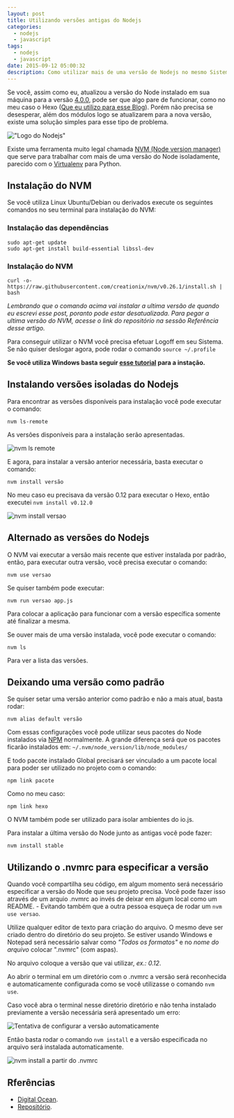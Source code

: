 ```yaml
---
layout: post
title: Utilizando versões antigas do Nodejs
categories:
  - nodejs
  - javascript
tags:
  - nodejs
  - javascript
date: 2015-09-12 05:00:32
description: Como utilizar mais de uma versão de Nodejs no mesmo Sistema Operacional. Configurando seu ambiente local Nodejs.
---
```


Se você, assim como eu, atualizou a versão do Node instalado em sua máquina para a versão [4.0.0](https://nodejs.org/en/blog/release/v4.0.0/ "Versão 4.0 do Nodejs"), pode ser que algo pare de funcionar, como no meu caso o Hexo ([Que eu utilizo para esse Blog](http://woliveiras.com.br/posts/Migrando-de-Wordpress-para-Hexo/ "Migrando de WordPress para Hexo")). Porém não precisa se desesperar, além dos módulos logo se atualizarem para a nova versão, existe uma solução simples para esse tipo de problema.<!--more-->

!["Logo do Nodejs"]({{site.post_images}}nodejs.png)

Existe uma ferramenta muito legal chamada [NVM (Node version manager)](https://github.com/creationix/nvm "Projeto NVM") que serve para trabalhar com mais de uma versão do Node isoladamente, parecido com o [Virtualenv](http://docs.python-guide.org/en/latest/dev/virtualenvs/) para Python.

## Instalação do NVM

Se você utiliza Linux Ubuntu/Debian ou derivados execute os seguintes comandos no seu terminal para instalação do NVM:

### Instalação das dependências

```shell
sudo apt-get update
sudo apt-get install build-essential libssl-dev
```

### Instalação do NVM

```shell
curl -o- https://raw.githubusercontent.com/creationix/nvm/v0.26.1/install.sh | bash
```

*Lembrando que o comando acima vai instalar a ultima versão de quando eu escrevi esse post, poranto pode estar desatualizada. Para pegar a ultima versão do NVM, acesse o link do repositório na sessão Referência desse artigo.*

Para conseguir utilizar o NVM você precisa efetuar Logoff em seu Sistema. Se não quiser deslogar agora, pode rodar o comando `source ~/.profile`

**Se você utiliza Windows basta seguir [esse tutorial](https://github.com/coreybutler/nvm-windows "NVM no Windows") para a instação.**

## Instalando versões isoladas do Nodejs

Para encontrar as versões disponíveis para instalação você pode executar o comando:

```shell
nvm ls-remote
```

As versões disponíveis para a instalação serão apresentadas.

![nvm ls remote]({{site.post_images}}nvm-ls-remote.png)

E agora, para instalar a versão anterior necessária, basta executar o comando:

```shell
nvm install versão
```

No meu caso eu precisava da versão 0.12 para executar o Hexo, então executei `nvm install v0.12.0`

![nvm install versao]({{site.post_images}}nvm-install-v.png)

## Alternado as versões do Nodejs

O NVM vai executar a versão mais recente que estiver instalada por padrão, então, para executar outra versão, você precisa executar o comando:

```shell
nvm use versao
```

Se quiser também pode executar:

```shell
nvm run versao app.js
```

Para colocar a aplicação para funcionar com a versão específica somente até finalizar a mesma.

Se ouver mais de uma versão instalada, você pode executar o comando:

```shell
nvm ls
```

Para ver a lista das versões.

## Deixando uma versão como padrão

Se quiser setar uma versão anterior como padrão e não a mais atual, basta rodar:

```shell
nvm alias default versão
```

Com essas configurações você pode utilizar seus pacotes do Node instalados via [NPM](https://www.npmjs.com/) normalmente. A grande diferença será que os pacotes ficarão instalados em: `~/.nvm/node_version/lib/node_modules/`

E todo pacote instalado Global precisará ser vinculado a um pacote local para poder ser utilizado no projeto com o comando:

```shell
npm link pacote
```

Como no meu caso:

```shell
npm link hexo
```

O NVM também pode ser utilizado para isolar ambientes do io.js.

Para instalar a última versão do Node junto as antigas você pode fazer:

```shell
nvm install stable
```

## Utilizando o .nvmrc para especificar a versão

Quando você compartilha seu código, em algum momento será necessário especificar a versão do Node que seu projeto precisa. Você pode fazer isso através de um arquio .nvmrc ao invés de deixar em algum local como um README. - Evitando também que a outra pessoa esqueça de rodar um `nvm use versao`.

Utilize qualquer editor de texto para criação do arquivo. O mesmo deve ser criado dentro do diretório do seu projeto. Se estiver usando Windows e Notepad será necessário salvar como *"Todos os formatos"* e no *nome do arquivo* colocar ".nvmrc" (com aspas).

No arquivo coloque a versão que vai utilizar, *ex.: 0.12*.

Ao abrir o terminal em um diretório com o .nvmrc a versão será reconhecida e automaticamente configurada como se você utilizasse o comando `nvm use`.

Caso você abra o terminal nesse diretório diretório e não tenha instalado previamente a versão necessária será apresentado um erro:

![Tentativa de configurar a versão automaticamente]({{site.post_images}}terminal-with-nvmrc.png)

Então basta rodar o comando `nvm install` e a versão especificada no arquivo será instalada automaticamente.

![nvm install a partir do .nvmrc]({{site.post_images}}nvm-install-nvmrc.png)

## Rferências

- [Digital Ocean](https://www.digitalocean.com/community/tutorials/how-to-install-node-js-with-nvm-node-version-manager-on-a-vps "Install Node and NVM on a VPS Digital Ocean.").
- [Repositório](https://github.com/creationix/nvm "NVM").

